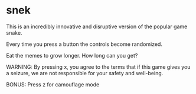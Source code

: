 # snek
This is an incredibly innovative and disruptive version of the popular game snake.

Every time you press a button the controls become randomized.

Eat the memes to grow longer. How long can you get?

WARNING: By pressing x, you agree to the terms that if this game gives you a seizure, we are not responsible for your safety and well-being.

BONUS: Press z for camouflage mode
